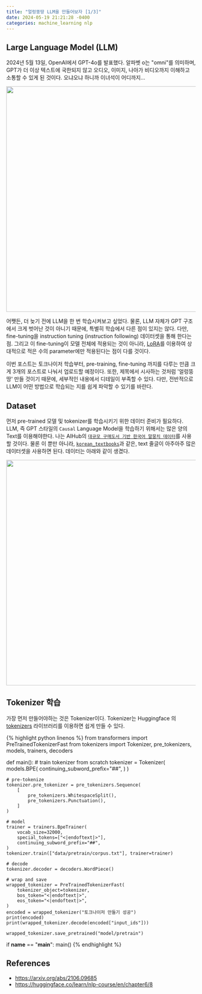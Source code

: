 ```yaml
---
title: "얼렁뚱땅 LLM을 만들어보자 [1/3]"
date: 2024-05-19 21:21:28 -0400
categories: machine_learning nlp
---
```


<script type="text/x-mathjax-config">
MathJax.Hub.Config({
    displayAlign: "left"
});
</script>

## Large Language Model (LLM)

2024년 5월 13일, OpenAI에서 GPT-4o를 발표했다.
알파벳 o는 "omni"를 의미하며, GPT가 더 이상 텍스트에 국한되지 않고 오디오, 이미지, 나아가 비디오까지 이해하고 소통할 수 있게 된 것이다.
오냐오냐 하니까 이녀석이 어디까지...

<p align="center">
<img src="https://imgur.com/op3PHGg.png" width="600">
</p>

어쨋든, 더 늦기 전에 LLM을 한 번 학습시켜보고 싶었다.
물론, LLM 자체가 GPT 구조에서 크게 벗어난 것이 아니기 때문에, 특별히 학습에서 다른 점이 있지는 않다.
다만, fine-tuning을 instruction tuning (instruction following) 데이터셋을 통해 한다는 점.
그리고 이 fine-tuning이 모델 전체에 적용되는 것이 아니라, [LoRA](https://arxiv.org/abs/2106.09685)를 이용하여 상대적으로 적은 수의 parameter에만 적용된다는 점이 다를 것이다.

이번 포스트는 토크나이저 학습부터, pre-training, fine-tuning 까지를 다루는 만큼 크게 3개의 포스트로 나눠서 업로드할 예정이다.
또한, 제목에서 시사하는 것처럼 '얼렁뚱땅' 만들 것이기 때문에, 세부적인 내용에서 디테일이 부족할 수 있다.
다만, 전반적으로 LLM이 어떤 방법으로 학습되는 지를 쉽게 파악할 수 있기를 바란다.

## Dataset

먼저 pre-trained 모델 및 tokenizer를 학습시키기 위한 데이터 준비가 필요하다.
LLM, 즉 GPT 스타일의 `Causal` Language Model을 학습하기 위해서는 많은 양의 Text를 이용해야한다.
나는 AIHub의 [`대규모 구매도서 기반 한국어 말뭉치 데이터`](https://www.aihub.or.kr/aihubdata/data/view.do?currMenu=115&topMenu=100&aihubDataSe=data&dataSetSn=653)를 사용할 것이다.
물론 이 뿐만 아니라, [`korean_textbooks`](https://huggingface.co/datasets/maywell/korean_textbooks)과 같은, text 줄글이 아주아주 많은 데이터셋을 사용하면 된다.
데이터는 아래와 같이 생겼다.

<p align="center">
<img src="https://imgur.com/fhJP0uc.png" width="600">
</p>

## Tokenizer 학습

가장 먼저 만들어야하는 것은 Tokenizer이다.
Tokenizer는 Huggingface 의 [tokenizers](https://github.com/huggingface/tokenizers) 라이브러리를 이용하면 쉽게 만들 수 있다.

{% highlight python linenos %}
from transformers import PreTrainedTokenizerFast
from tokenizers import Tokenizer, pre_tokenizers, models, trainers, decoders


def main():
    # train tokenizer from scratch
    tokenizer = Tokenizer(
        models.BPE(
            continuing_subword_prefix="##",
        )
    )

    # pre-tokenize
    tokenizer.pre_tokenizer = pre_tokenizers.Sequence(
        [
            pre_tokenizers.WhitespaceSplit(),
            pre_tokenizers.Punctuation(),
        ]
    )

    # model
    trainer = trainers.BpeTrainer(
        vocab_size=32000,
        special_tokens=["<|endoftext|>"],
        continuing_subword_prefix="##",
    )
    tokenizer.train(["data/pretrain/corpus.txt"], trainer=trainer)

    # decode
    tokenizer.decoder = decoders.WordPiece()

    # wrap and save
    wrapped_tokenizer = PreTrainedTokenizerFast(
        tokenizer_object=tokenizer,
        bos_token="<|endoftext|>",
        eos_token="<|endoftext|>",
    )
    encoded = wrapped_tokenizer("토크나이저 만들기 성공")
    print(encoded)
    print(wrapped_tokenizer.decode(encoded["input_ids"]))

    wrapped_tokenizer.save_pretrained("model/pretrain")


if __name__ == "__main__":
    main()
{% endhighlight %}


## References
- https://arxiv.org/abs/2106.09685
- https://huggingface.co/learn/nlp-course/en/chapter6/8
